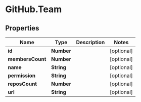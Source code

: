 # GitHub.Team

## Properties

Name | Type | Description | Notes
------------ | ------------- | ------------- | -------------
**id** | **Number** |  | [optional] 
**membersCount** | **Number** |  | [optional] 
**name** | **String** |  | [optional] 
**permission** | **String** |  | [optional] 
**reposCount** | **Number** |  | [optional] 
**url** | **String** |  | [optional] 


